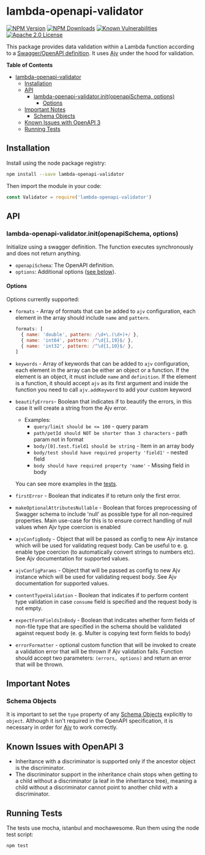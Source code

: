 # lambda-openapi-validator

[![NPM Version][npm-image]][npm-url]
[![NPM Downloads][downloads-image]][downloads-url]
[![Known Vulnerabilities][snyk-image]][snyk-url]
[![Apache 2.0 License][license-image]][license-url]

This package provides data validation within a Lambda function according to a [Swagger/OpenAPI definition](https://swagger.io/specification/). It uses [Ajv](https://www.npmjs.com/package/ajv) under the hood for validation.

**Table of Contents**

- [lambda-openapi-validator](#lambda-openapi-validator)
  - [Installation](#installation)
  - [API](#api)
    - [lambda-openapi-validator.init(openapiSchema, options)](#lambda-openapi-validatorinitopenapischema-options)
      - [Options](#options)
  - [Important Notes](#important-notes)
    - [Schema Objects](#schema-objects)
  - [Known Issues with OpenAPI 3](#known-issues-with-openapi-3)
  - [Running Tests](#running-tests)

## Installation

Install using the node package registry:

```bash
npm install --save lambda-openapi-validator
```

Then import the module in your code:

```js
const Validator = require('lambda-openapi-validator')
```

## API

### lambda-openapi-validator.init(openapiSchema, options)

Initialize using a swagger definition.
The function executes synchronously and does not return anything.

- `openapiSchema`: The OpenAPI definition.
- `options`: Additional options ([see below](#options)).

#### Options

Options currently supported:

- `formats` - Array of formats that can be added to `ajv` configuration, each element in the array should include `name` and `pattern`.

  ```js
  formats: [
    { name: 'double', pattern: /\d+\.(\d+)+/ },
    { name: 'int64', pattern: /^\d{1,19}$/ },
    { name: 'int32', pattern: /^\d{1,10}$/ },
  ]
  ```

- `keywords` - Array of keywords that can be added to `ajv` configuration, each element in the array can be either an object or a function.
  If the element is an object, it must include `name` and `definition`. If the element is a function, it should accept `ajv` as its first argument and inside the function you need to call `ajv.addKeyword` to add your custom keyword
- `beautifyErrors`- Boolean that indicates if to beautify the errors, in this case it will create a string from the Ajv error.

  - Examples:
    - `query/limit should be <= 100` - query param
    - `path/petId should NOT be shorter than 3 characters` - path param not in format
    - `body/[0].test.field1 should be string` - Item in an array body
    - `body/test should have required property 'field1'` - nested field
    - `body should have required property 'name'` - Missing field in body

  You can see more examples in the [tests](./test).

- `firstError` - Boolean that indicates if to return only the first error.
- `makeOptionalAttributesNullable` - Boolean that forces preprocessing of Swagger schema to include 'null' as possible type for all non-required properties. Main use-case for this is to ensure correct handling of null values when Ajv type coercion is enabled
- `ajvConfigBody` - Object that will be passed as config to new Ajv instance which will be used for validating request body. Can be useful to e. g. enable type coercion (to automatically convert strings to numbers etc). See Ajv documentation for supported values.
- `ajvConfigParams` - Object that will be passed as config to new Ajv instance which will be used for validating request body. See Ajv documentation for supported values.
- `contentTypeValidation` - Boolean that indicates if to perform content type validation in case `consume` field is specified and the request body is not empty.
- `expectFormFieldsInBody` - Boolean that indicates whether form fields of non-file type that are specified in the schema should be validated against request body (e. g. Multer is copying text form fields to body)
- `errorFormatter` - optional custom function that will be invoked to create a validation error that will be thrown if Ajv validation fails. Function should accept two parameters: `(errors, options)` and return an error that will be thrown.

## Important Notes

### Schema Objects

It is important to set the `type` property of any [Schema Objects](https://github.com/OAI/OpenAPI-Specification/blob/master/versions/2.0.md#schema-object) explicitly to `object`. Although it isn't required in the OpenAPI specification, it is necessary in order for [Ajv](https://www.npmjs.com/package/ajv) to work correctly.

## Known Issues with OpenAPI 3

- Inheritance with a discriminator is supported only if the ancestor object is the discriminator.
- The discriminator support in the inheritance chain stops when getting to a child without a discriminator (a leaf in the inheritance tree), meaning a child without a discriminator cannot point to another child with a discriminator.

## Running Tests

The tests use mocha, istanbul and mochawesome. Run them using the node test script:

```bash
npm test
```

[npm-image]: https://img.shields.io/npm/v/lambda-openapi-validator.svg?style=flat
[npm-url]: https://npmjs.org/package/lambda-openapi-validator
[downloads-image]: http://img.shields.io/npm/dm/lambda-openapi-validator.svg?style=flat
[downloads-url]: https://img.shields.io/npm/dm/lambda-openapi-validator.svg
[license-image]: https://img.shields.io/badge/license-Apache_2.0-green.svg?style=flat
[license-url]: LICENSE
[snyk-image]: https://snyk.io/test/github/srax47/lambda-openapi-validator/badge.svg?targetFile=package.json
[snyk-url]: https://snyk.io/test/github/srax47/lambda-openapi-validator?targetFile=package.json
